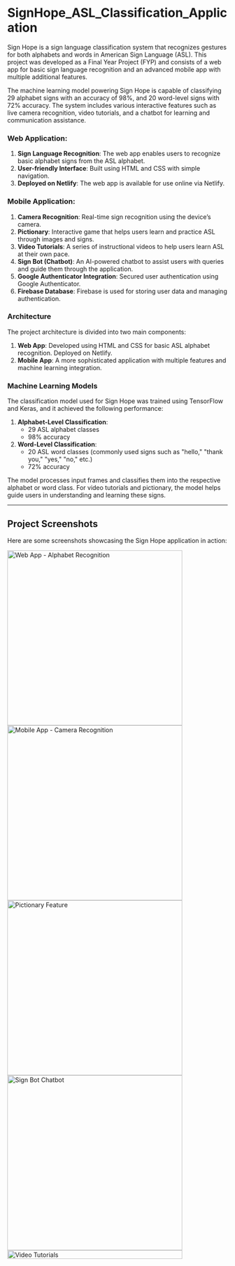 # SignHope_ASL_Classification_Application

Sign Hope is a sign language classification system that recognizes gestures for both alphabets and words in American Sign Language (ASL). This project was developed as a Final Year Project (FYP) and consists of a web app for basic sign language recognition and an advanced mobile app with multiple additional features.

The machine learning model powering Sign Hope is capable of classifying 29 alphabet signs with an accuracy of 98%, and 20 word-level signs with 72% accuracy. The system includes various interactive features such as live camera recognition, video tutorials, and a chatbot for learning and communication assistance.

### Web Application:
1. **Sign Language Recognition**: The web app enables users to recognize basic alphabet signs from the ASL alphabet.
2. **User-friendly Interface**: Built using HTML and CSS with simple navigation.
3. **Deployed on Netlify**: The web app is available for use online via Netlify.

### Mobile Application:
1. **Camera Recognition**: Real-time sign recognition using the device’s camera.
2. **Pictionary**: Interactive game that helps users learn and practice ASL through images and signs.
3. **Video Tutorials**: A series of instructional videos to help users learn ASL at their own pace.
4. **Sign Bot (Chatbot)**: An AI-powered chatbot to assist users with queries and guide them through the application.
5. **Google Authenticator Integration**: Secured user authentication using Google Authenticator.
6. **Firebase Database**: Firebase is used for storing user data and managing authentication.

### Architecture
The project architecture is divided into two main components:
1. **Web App**: Developed using HTML and CSS for basic ASL alphabet recognition. Deployed on Netlify.
2. **Mobile App**: A more sophisticated application with multiple features and machine learning integration.

### Machine Learning Models
The classification model used for Sign Hope was trained using TensorFlow and Keras, and it achieved the following performance:

1. **Alphabet-Level Classification**:
     - 29 ASL alphabet classes
     - 98% accuracy
2. **Word-Level Classification**:
      - 20 ASL word classes (commonly used signs such as "hello," "thank you," "yes," "no," etc.)
      - 72% accuracy
   
The model processes input frames and classifies them into the respective alphabet or word class. For video tutorials and pictionary, the model helps guide users in understanding and learning these signs.

---

## Project Screenshots

Here are some screenshots showcasing the Sign Hope application in action:

<img src="Images/1.jpeg" alt="Web App - Alphabet Recognition" width="400"/>
<img src="Images/2.jpeg" alt="Mobile App - Camera Recognition" width="400"/>
<img src="Images/3.jpeg" alt="Pictionary Feature" width="400"/>
<img src="Images/4.jpeg" alt="Sign Bot Chatbot" width="400"/>
<img src="Images/5.jpeg" alt="Video Tutorials" height = "20" width="400"/>
